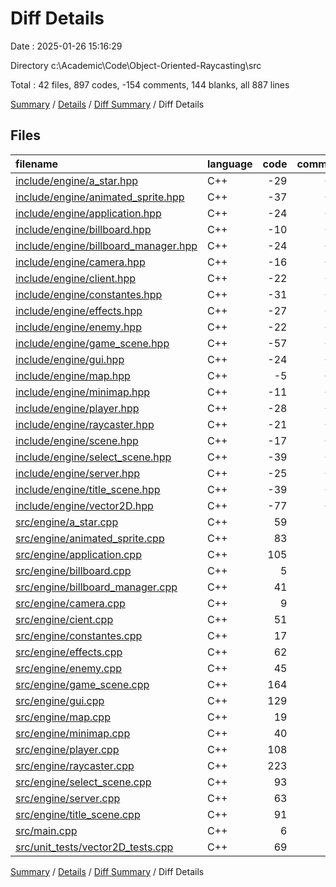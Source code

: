 # Diff Details

Date : 2025-01-26 15:16:29

Directory c:\\Academic\\Code\\Object-Oriented-Raycasting\\src

Total : 42 files,  897 codes, -154 comments, 144 blanks, all 887 lines

[Summary](results.md) / [Details](details.md) / [Diff Summary](diff.md) / Diff Details

## Files
| filename | language | code | comment | blank | total |
| :--- | :--- | ---: | ---: | ---: | ---: |
| [include/engine/a\_star.hpp](/include/engine/a_star.hpp) | C++ | -29 | -12 | -11 | -52 |
| [include/engine/animated\_sprite.hpp](/include/engine/animated_sprite.hpp) | C++ | -37 | -13 | -14 | -64 |
| [include/engine/application.hpp](/include/engine/application.hpp) | C++ | -24 | -13 | -8 | -45 |
| [include/engine/billboard.hpp](/include/engine/billboard.hpp) | C++ | -10 | -13 | -5 | -28 |
| [include/engine/billboard\_manager.hpp](/include/engine/billboard_manager.hpp) | C++ | -24 | -13 | -8 | -45 |
| [include/engine/camera.hpp](/include/engine/camera.hpp) | C++ | -16 | -13 | -8 | -37 |
| [include/engine/client.hpp](/include/engine/client.hpp) | C++ | -22 | -11 | -8 | -41 |
| [include/engine/constantes.hpp](/include/engine/constantes.hpp) | C++ | -31 | -11 | -19 | -61 |
| [include/engine/effects.hpp](/include/engine/effects.hpp) | C++ | -27 | -17 | -12 | -56 |
| [include/engine/enemy.hpp](/include/engine/enemy.hpp) | C++ | -22 | -13 | -7 | -42 |
| [include/engine/game\_scene.hpp](/include/engine/game_scene.hpp) | C++ | -57 | -25 | -17 | -99 |
| [include/engine/gui.hpp](/include/engine/gui.hpp) | C++ | -24 | -17 | -6 | -47 |
| [include/engine/map.hpp](/include/engine/map.hpp) | C++ | -5 | -13 | -4 | -22 |
| [include/engine/minimap.hpp](/include/engine/minimap.hpp) | C++ | -11 | -11 | -4 | -26 |
| [include/engine/player.hpp](/include/engine/player.hpp) | C++ | -28 | -13 | -12 | -53 |
| [include/engine/raycaster.hpp](/include/engine/raycaster.hpp) | C++ | -21 | -15 | -4 | -40 |
| [include/engine/scene.hpp](/include/engine/scene.hpp) | C++ | -17 | -13 | -9 | -39 |
| [include/engine/select\_scene.hpp](/include/engine/select_scene.hpp) | C++ | -39 | -16 | -12 | -67 |
| [include/engine/server.hpp](/include/engine/server.hpp) | C++ | -25 | -13 | -10 | -48 |
| [include/engine/title\_scene.hpp](/include/engine/title_scene.hpp) | C++ | -39 | -16 | -11 | -66 |
| [include/engine/vector2D.hpp](/include/engine/vector2D.hpp) | C++ | -77 | -20 | -25 | -122 |
| [src/engine/a\_star.cpp](/src/engine/a_star.cpp) | C++ | 59 | 5 | 16 | 80 |
| [src/engine/animated\_sprite.cpp](/src/engine/animated_sprite.cpp) | C++ | 83 | 3 | 20 | 106 |
| [src/engine/application.cpp](/src/engine/application.cpp) | C++ | 105 | 1 | 27 | 133 |
| [src/engine/billboard.cpp](/src/engine/billboard.cpp) | C++ | 5 | 0 | 2 | 7 |
| [src/engine/billboard\_manager.cpp](/src/engine/billboard_manager.cpp) | C++ | 41 | 6 | 14 | 61 |
| [src/engine/camera.cpp](/src/engine/camera.cpp) | C++ | 9 | 0 | 6 | 15 |
| [src/engine/cient.cpp](/src/engine/cient.cpp) | C++ | 51 | 0 | 14 | 65 |
| [src/engine/constantes.cpp](/src/engine/constantes.cpp) | C++ | 17 | 0 | 4 | 21 |
| [src/engine/effects.cpp](/src/engine/effects.cpp) | C++ | 62 | 1 | 14 | 77 |
| [src/engine/enemy.cpp](/src/engine/enemy.cpp) | C++ | 45 | 9 | 14 | 68 |
| [src/engine/game\_scene.cpp](/src/engine/game_scene.cpp) | C++ | 164 | 15 | 40 | 219 |
| [src/engine/gui.cpp](/src/engine/gui.cpp) | C++ | 129 | 11 | 22 | 162 |
| [src/engine/map.cpp](/src/engine/map.cpp) | C++ | 19 | 0 | 2 | 21 |
| [src/engine/minimap.cpp](/src/engine/minimap.cpp) | C++ | 40 | 3 | 5 | 48 |
| [src/engine/player.cpp](/src/engine/player.cpp) | C++ | 108 | 7 | 20 | 135 |
| [src/engine/raycaster.cpp](/src/engine/raycaster.cpp) | C++ | 223 | 47 | 64 | 334 |
| [src/engine/select\_scene.cpp](/src/engine/select_scene.cpp) | C++ | 93 | 9 | 22 | 124 |
| [src/engine/server.cpp](/src/engine/server.cpp) | C++ | 63 | 0 | 16 | 79 |
| [src/engine/title\_scene.cpp](/src/engine/title_scene.cpp) | C++ | 91 | 9 | 20 | 120 |
| [src/main.cpp](/src/main.cpp) | C++ | 6 | 0 | 3 | 9 |
| [src/unit\_tests/vector2D\_tests.cpp](/src/unit_tests/vector2D_tests.cpp) | C++ | 69 | 21 | 13 | 103 |

[Summary](results.md) / [Details](details.md) / [Diff Summary](diff.md) / Diff Details